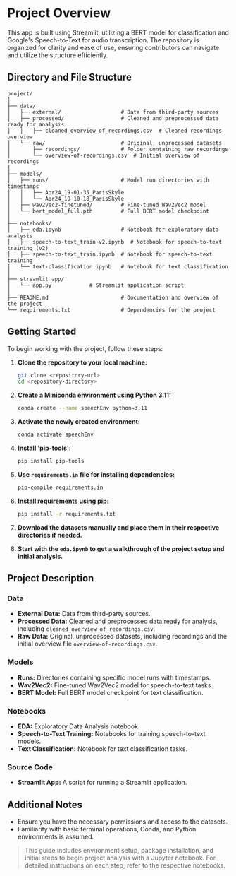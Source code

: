 # Project Overview

This app is built using Streamlit, utilizing a BERT model for classification and Google's Speech-to-Text for audio transcription. The repository is organized for clarity and ease of use, ensuring contributors can navigate and utilize the structure efficiently.

## Directory and File Structure

```
project/
│
├── data/
│   ├── external/                   # Data from third-party sources
│   ├── processed/                  # Cleaned and preprocessed data ready for analysis
│   │   ├── cleaned_overview_of_recordings.csv  # Cleaned recordings overview
│   └── raw/                        # Original, unprocessed datasets
│       ├── recordings/             # Folder containing raw recordings
│       └── overview-of-recordings.csv  # Initial overview of recordings
│
├── models/
│   ├── runs/                       # Model run directories with timestamps
│   │   ├── Apr24_19-01-35_ParisSkyle
│   │   └── Apr24_19-10-18_ParisSkyle
│   ├── wav2vec2-finetuned/         # Fine-tuned Wav2Vec2 model
│   └── bert_model_full.pth         # Full BERT model checkpoint
│
├── notebooks/
│   ├── eda.ipynb                   # Notebook for exploratory data analysis
│   ├── speech-to-text_train-v2.ipynb  # Notebook for speech-to-text training (v2)
│   ├── speech-to-text_train.ipynb  # Notebook for speech-to-text training
│   └── text-classification.ipynb   # Notebook for text classification
│
├── streamlit app/
│   └── app.py            # Streamlit application script
│
├── README.md                       # Documentation and overview of the project
└── requirements.txt                # Dependencies for the project
```

## Getting Started

To begin working with the project, follow these steps:

1. **Clone the repository to your local machine:**

   ```bash
   git clone <repository-url>
   cd <repository-directory>
   ```

2. **Create a Miniconda environment using Python 3.11:**

   ```bash
   conda create --name speechEnv python=3.11
   ```

3. **Activate the newly created environment:**

   ```bash
   conda activate speechEnv
   ```

4. **Install 'pip-tools':**

   ```bash
   pip install pip-tools
   ```

5. **Use `requirements.in` file for installing dependencies:**

   ```bash
   pip-compile requirements.in
   ```

6. **Install requirements using pip:**

   ```bash
   pip install -r requirements.txt
   ```

7. **Download the datasets manually and place them in their respective directories if needed.**

8. **Start with the `eda.ipynb` to get a walkthrough of the project setup and initial analysis.**

## Project Description

### Data

- **External Data:** Data from third-party sources.
- **Processed Data:** Cleaned and preprocessed data ready for analysis, including `cleaned_overview_of_recordings.csv`.
- **Raw Data:** Original, unprocessed datasets, including recordings and the initial overview file `overview-of-recordings.csv`.

### Models

- **Runs:** Directories containing specific model runs with timestamps.
- **Wav2Vec2:** Fine-tuned Wav2Vec2 model for speech-to-text tasks.
- **BERT Model:** Full BERT model checkpoint for text classification.

### Notebooks

- **EDA:** Exploratory Data Analysis notebook.
- **Speech-to-Text Training:** Notebooks for training speech-to-text models.
- **Text Classification:** Notebook for text classification tasks.

### Source Code

- **Streamlit App:** A script for running a Streamlit application.

## Additional Notes

- Ensure you have the necessary permissions and access to the datasets.
- Familiarity with basic terminal operations, Conda, and Python environments is assumed.

> This guide includes environment setup, package installation, and initial steps to begin project analysis with a Jupyter notebook. For detailed instructions on each step, refer to the respective notebooks.